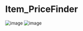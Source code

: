 # Item_PriceFinder

![image](https://user-images.githubusercontent.com/42685801/197894270-4e16a9ad-2ef2-4e41-b653-fc913096c68d.png)
![image](https://user-images.githubusercontent.com/42685801/197894806-69b41c8e-e24e-4c0d-9ffe-20f878092b35.png)

